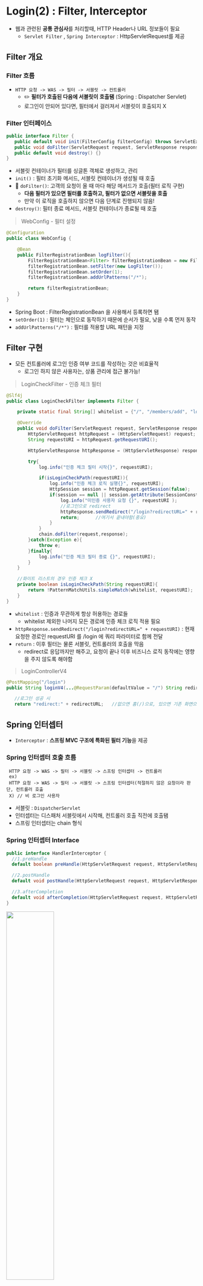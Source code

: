 # Login(2) : Filter, Interceptor
 + 웹과 관련된 **공통 관심사**를 처리할때, HTTP Header나 URL 정보들이 필요
   + `Servlet Filter` , `Spring Interceptor` :  HttpServletRequest를 제공
## Filter 개요

### Filter 흐름
 + `HTTP 요청 -> WAS -> 필터 -> 서블릿 -> 컨트롤러`
   + :pencil2: **필터가 호출된 다음에 서블릿이 호출됌** (Spring : Dispatcher Servlet)
   + 로그인이 안되어 있다면, 필터에서 걸러져서 서블릿이 호출되지 X
   
### Filter 인터페이스
```java
public interface Filter {
   public default void init(FilterConfig filterConfig) throws ServletException {}
   public void doFilter(ServletRequest request, ServletResponse response, FilterChain chain) throws IOException, ServletException;
   public default void destroy() {}
}
```
 + 서블릿 컨테이너가 필터를 싱글톤 객체로 생성하고, 관리
 + `init()` : 필터 초기화 메서드, 서블릿 컨테이너가 생성될 때 호출
 + :star2: `doFilter()`: 고객의 요청이 올 때 마다 해당 메서드가 호출(필터 로직 구현)
   + **다음 필터가 있으면 필터를 호출하고, 필터가 없으면 서블릿을 호출**
   + 만약 이 로직을 호출하지 않으면 다음 단계로 진행되지 않음!
 + `destroy()`: 필터 종료 메서드, 서블릿 컨테이너가 종료될 때 호출

> WebConfig - 필터 설정
```java
@Configuration
public class WebConfig {

    @Bean
    public FilterRegistrationBean logFilter(){
        FilterRegistrationBean<Filter> filterRegistrationBean = new FilterRegistrationBean<>();
        filterRegistrationBean.setFilter(new LogFilter());
        filterRegistrationBean.setOrder(1);  
        filterRegistrationBean.addUrlPatterns("/*");

        return filterRegistrationBean;
    }
}
```
 + Spring Boot :  FilterRegistrationBean 을 사용해서 등록하면 됌
 + `setOrder(1)` : 필터는 체인으로 동작하기 때문에 순서가 필요, 낮을 수록 먼저 동작
 + `addUrlPatterns("/*")` : 필터를 적용할 URL 패턴을 지정
 
## Filter 구현
 + 모든 컨트롤러에 로그인 인증 여부 코드를 작성하는 것은 비효율적
   + 로그인 하지 않은 사용자는, 상품 관리에 접근 불가능! 
   
> LoginCheckFilter - 인증 체크 필터
```java
@Slf4j
public class LoginCheckFilter implements Filter {

    private static final String[] whitelist = {"/", "/members/add", "login", "/logout", "/css/*"};

    @Override
    public void doFilter(ServletRequest request, ServletResponse response, FilterChain chain) throws IOException, ServletException {
        HttpServletRequest httpRequest = (HttpServletRequest) request;
        String requestURI = httpRequest.getRequestURI();

        HttpServletResponse httpResponse = (HttpServletResponse) response;

        try{
            log.info("인증 체크 필터 시작{}", requestURI);

            if(isLoginCheckPath(requestURI)){
                log.info("인증 체크 로직 실행{}", requestURI);
                HttpSession session = httpRequest.getSession(false);
                if(session == null || session.getAttribute(SessionConst.LOGIN_MEMBER) == null{
                    log.info("미인증 사용자 요청 {}", requestURI );
                    //로그인으로 redirect
                    httpResponse.sendRedirect("/login?redirectURL=" + requestURI);
                    return;      //여기서 끝내야함(중요)
                }
            }
            chain.doFilter(request,response);
        }catch(Exception e){
            throw e;  
        }finally{
            log.info("인증 체크 필터 종료 {}", requestURI);
        }
    }

    //화이트 리스트의 경우 인증 체크 X
    private boolean isLoginCheckPath(String requestURI){
        return !PatternMatchUtils.simpleMatch(whitelist, requestURI);
    }
}
```
 + `whitelist` : 인증과 무관하게 항상 허용하는 경로들
   + whitelist 제외한 나머지 모든 경로에 인증 체크 로직 적용 필요
 + `httpResponse.sendRedirect("/login?redirectURL=" + requestURI)` : 현재 요청한 경로인 requestURI 를 /login 에 쿼리 파라미터로 함께 전달
 + `return` : 이후 필터는 물론 서블릿, 컨트롤러의 호출을 막음
   + redirect로 응답까지만 해주고, 요청이 끝나 이후 비즈니스 로직 동작에는 영향을 주지 않도록 해야함

> LoginControllerV4
```java
@PostMapping("/login")
public String loginV4(...@RequestParam(defaultValue = "/") String redirectURL..){

   //로그인 성공 시
   return "redirect:" + redirectURL;   //없으면 홈(/)으로, 있으면 기존 화면으로
```

## Spring 인터셉터
 + `Interceptor` : **스프링 MVC 구조에 특화된 필터 기능**을 제공

### Spring 인터셉터 호출 흐름
```
 HTTP 요청 -> WAS -> 필터 -> 서블릿 -> 스프링 인터셉터 -> 컨트롤러
 ex)
 HTTP 요청 -> WAS -> 필터 -> 서블릿 -> 스프링 인터셉터(적절하지 않은 요청이라 판단, 컨트롤러 호출
 X) // 비 로그인 사용자
```
 + 서블릿 :  `DispatcherServlet`
 + 인터셉터는 디스패처 서블릿에서 시작해, 컨트롤러 호출 직전에 호출됌
 + 스프링 인터셉터는 chain 형식

### Spring 인터셉터 Interface
```java
public interface HandlerInterceptor {
  //1.preHandle
  default boolean preHandle(HttpServletRequest request, HttpServletResponse response, Object handler) throws Exception {}

  //2.postHandle
  default void postHandle(HttpServletRequest request, HttpServletResponse response, Object handler, @Nullable ModelAndView modelAndView) throws Exception {}

  //3.afterCompletion
  default void afterCompletion(HttpServletRequest request, HttpServletResponse response, Object handler, @Nullable Exception ex) t  hrowsException {}
}

```
<img src="https://user-images.githubusercontent.com/71436576/129467415-7ac52d92-c2f1-42fe-9f02-a8e29a7cce2f.png" width=50% height=50%>

#### ✔️ 정상 흐름
 + `preHandle` : **컨트롤러 호출 전**에 호출됌 (핸들러 어댑터 호출 전)
   +  응답값이 `true` 이면 다음으로 진행하고, `false` 이면 더이상 진행하지 않아 나머지 인터셉터나 핸들러 어댑터도 호출 X 
 + `postHandle` : **컨트롤러 호출 후**에 호출됌(핸들러 어댑터 호출 후)
 + `afterCompletion` : **뷰가 렌더링 된 이후**에 호출됌

#### ✔️ 예외 흐름
 + `preHandle` : 컨트롤러 호출 전에 호출
 + `postHandle` : 컨트롤러에서 예외가 발생하면,  postHandle 은 호출되지 X
 + `afterCompletion` : :star2: afterCompletion 은 예외와 무관하게 항상 호출됌 => 포함된 예외 정보를 로그로 출력 가능
   + 예외와 무관하게 공통 처리를 해야할시, `afterCompletion` 사용
   
## 인터셉터 구현

> LogInterceptor.java
```java
@Slf4j
public class LogInterceptor implements HandlerInterceptor {
    public static final String LOG_ID = "logId";
    
    @Override
    public boolean preHandle(HttpServletRequest request, HttpServletResponse response, Object handler) throws Exception {

        String requestURI = request.getRequestURI();
        String uuid = UUID.randomUUID().toString();   //요청 로그 구분

        request.setAttribute(LOG_ID, uuid);  

        if(handler instanceof HandlerMethod){
            HandlerMethod hm = (HandlerMethod) handler;  //호출할 컨트롤러의 모든 정보
        }
        log.info("REQUEST [{}][{}][{}]", uuid, requestURI, handler); 
        return true;  //다음 인터셉터, 컨트롤러 호출됌
    }

    @Override
    public void postHandle(HttpServletRequest request, HttpServletResponse response, Object handler, ModelAndView modelAndView) throws Exception {
        log.info("postHandle [{}]", modelAndView);
    }

    @Override
    public void afterCompletion(HttpServletRequest request, HttpServletResponse response, Object handler, Exception ex) throws Exception {
        String requestURI = request.getRequestURI();
        Object logId = request.getAttribute(LOG_ID);
        log.info("RESPONSE [{}][{}][{}]", logId, requestURI, handler);
        if (ex != null) {
            log.error("afterCompletion error", ex);
        }
    }
}
```
 + ` request.setAttribute(LOG_ID, uuid)` : 인터셉터는 호출 시점이 완전히 분리되기 때문에, request에 담아두고 사용
   + `서블릿 필터`: 지역변수로 해결이 가능
 + `HandlerMethod`: `@Controller` `@RequestMapping` 을 활용한 핸들러 매핑의 경우 넘어오는 핸들러 정보(컨트롤러)
 + `ResourceHttpRequestHandler` : /resources/static 와 같은 정적 리소스가 호출 되는 경우 넘어오는 정보
 
 > WEBCONFIG - 인터셉터 등록
 ```java
 @Configuration
public class WebConfig implements WebMvcConfigurer {

    @Override
    public void addInterceptors(InterceptorRegistry registry) {
        registry.addInterceptor(new LogInterceptor())
                .order(1)
                .addPathPatterns("/**")  //하위 전부 다
                .excludePathPatterns("/css/**", "/*.ico", "/error");
    }
 }
 ```
  + `addPathPatterns("/**")` : 인터셉터를 적용할 URL 패턴을 지정

> LoginCheckInterceptor.java
```java
@Slf4j
public class LoginCheckInterceptor implements HandlerInterceptor {

    @Override
    public boolean preHandle(HttpServletRequest request, HttpServletResponse response, Object handler) throws Exception {

        String requestURI = request.getRequestURI();
        log.info("인증 체크 인터셉터 실행 {}", requestURI);

        HttpSession session = request.getSession();

        if(session == null || session.getAttribute(SessionConst.LOGIN_MEMBER) == null){
            log.info("미인 증 사용자 요청");
            //로그인으로 redirect
            response.sendRedirect("/login?redirectURL=" + requestURI);
        }
        return true;
    }
}
```
 + 인증은, 컨트롤러 호출 전에만 필요하므로 `preHandle`만 구현하면 됌
 
> WebConfig.java - 로그인 인증 인터셉터 추가
```java
@Configuration
public class WebConfig implements WebMvcConfigurer {

        registry.addInterceptor(new LoginCheckInterceptor())
                .order(2)
                .addPathPatterns("/**")   //세밀하게 적용 가능
                .excludePathPatterns("/", "/members/add", "/login", "/logout",
                        "/css/**", "/*.ico", "/error");
}
```
 + interceptor에서 직접 제외할 경로를 정하는 것이 아닌, Interceptor를 '설정'할때 설정 정보로 넘겨주어 편리
   + `excludePathPatterns` : 인터셉터를 사용 하지 않을 부분
  
## ArgumentResolver 활용
 + 로그인 회원을 더 간편하게 찾을 수 있게 도와주는 기능
 
> Annotation 등록
```java
  @Target(ElementType.PARAMETER)
  @Retention(RetentionPolicy.RUNTIME)
  public @interface Login {

  }
```

> LoginMemberArgumentResolver.java
```java
 @Slf4j
 public class LoginMemberArgumentResolver implements HandlerMethodArgumentResolver {
     @Override
     public boolean supportsParameter(MethodParameter parameter) {

         boolean hasLoginAnnotation = parameter.hasParameterAnnotation(Login.class);
         boolean hasMemberType = Member.class.isAssignableFrom(parameter.getParameterType());

         return hasLoginAnnotation && hasMemberType;  //true면 아래 메소드 실행
     }
     
     @Override
     public Object resolveArgument(MethodParameter parameter, ModelAndViewContainer mavContainer, NativeWebRequest webRequest, WebDataBinderFactory binderFactory) throws Exception {

         HttpServletRequest request = (HttpServletRequest) webRequest.getNativeRequest();
         HttpSession session = request.getSession(false);
         if(session == null){
             return null;
         }
         return session.getAttribute(SessionConst.LOGIN_MEMBER); //세션 존재 시 멤버 반환

     }
 }
```
